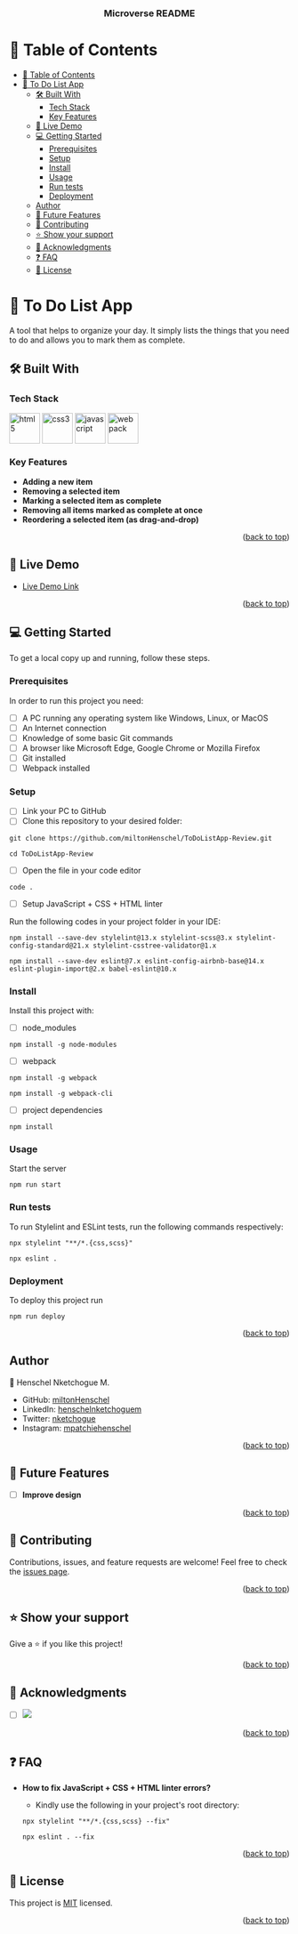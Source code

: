<a name="readme-top"></a>

<div align="center">
  <!-- <img src="https://github.com/microverseinc/readme-template/raw/master/murple_logo.png" alt="logo" width="50"  height="auto" /> -->
  <!-- <br/> -->
  <h3><b>Microverse README</b></h3>
</div>

<!-- TABLE OF CONTENTS -->

# 📗 Table of Contents

- [📗 Table of Contents](#-table-of-contents)
- [📖 To Do List App ](#-to-do-list-app-)
  - [🛠 Built With ](#-built-with-)
    - [Tech Stack ](#tech-stack-)
    - [Key Features ](#key-features-)
  - [🚀 Live Demo ](#-live-demo-)
  - [💻 Getting Started ](#-getting-started-)
    - [Prerequisites](#prerequisites)
    - [Setup](#setup)
    - [Install](#install)
    - [Usage](#usage)
    - [Run tests ](#run-tests-)
    - [Deployment ](#deployment-)
  - [Author](#author)
  - [🔭 Future Features ](#-future-features-)
  - [🤝 Contributing ](#-contributing-)
  - [⭐️ Show your support ](#️-show-your-support-)
  - [🙏 Acknowledgments ](#-acknowledgments-)
  - [❓ FAQ ](#-faq-)
  - [📝 License ](#-license-)

<!-- PROJECT DESCRIPTION -->

# 📖 To Do List App <a name="about-project"></a>

A tool that helps to organize your day. It simply lists the things that you need to do and allows you to mark them as complete.

## 🛠 Built With <a name="built-with"></a>

### Tech Stack <a name="tech-stack"></a>

<a href="https://www.w3.org/html/" target="_blank"><img align="center" src="https://uxwing.com/wp-content/themes/uxwing/download/brands-and-social-media/html-icon.svg" alt="html5" width="55" height="55"/></a> <a href="https://www.w3schools.com/css/" target="_blank"><img align="center" src="https://uxwing.com/wp-content/themes/uxwing/download/brands-and-social-media/css-icon.svg" alt="css3" width="55" height="55"/></a> <a href="https://developer.mozilla.org/en-US/docs/Web/JavaScript" target="_blank" rel="noreferrer"><img align="center" src="https://uxwing.com/wp-content/themes/uxwing/download/brands-and-social-media/javascript-programming-language-icon.svg" alt="javascript" width="55" height="55"/></a> <a href="https://webpack.js.org/" target="_blank" rel="noreferrer"><img align="center" src="https://uxwing.com/wp-content/themes/uxwing/download/brands-and-social-media/webpack-icon.svg" alt="webpack" width="55" height="55"/></a>

<!--
<details>
  <summary>Client</summary>
  <ul>
    <li><a href="https://expressjs.com/">Express.js</a></li>
  </ul>
</details>
<details>
  <summary>Server</summary>
  <ul>
    <li><a href="https://expressjs.com/">Express.js</a></li>
  </ul>
</details>

<details>
<summary>Database</summary>
  <ul>
    <li><a href="https://www.postgresql.org/">PostgreSQL</a></li>
  </ul>
</details>
-->

### Key Features <a name="key-features"></a>

- **Adding a new item**
- **Removing a selected item**
- **Marking a selected item as complete**
- **Removing all items marked as complete at once**
- **Reordering a selected item (as drag-and-drop)**

<p align="right">(<a href="#readme-top">back to top</a>)</p>

## 🚀 Live Demo <a name="live-demo"></a>

- [Live Demo Link](https://miltonhenschel.github.io/ToDoListApp-Review/dist)
<!--  - [Video presentation](https://www.loom.com/share/)-->

<p align="right">(<a href="#readme-top">back to top</a>)</p>

## 💻 Getting Started <a name="getting-started"></a>

To get a local copy up and running, follow these steps.

### Prerequisites

In order to run this project you need:

- [ ] A PC running any operating system like Windows, Linux, or MacOS
- [ ] An Internet connection
- [ ] Knowledge of some basic Git commands
- [ ] A browser like Microsoft Edge, Google Chrome or Mozilla Firefox
- [ ] Git installed
- [ ] Webpack installed

### Setup

- [ ] Link your PC to GitHub
- [ ] Clone this repository to your desired folder:

```
git clone https://github.com/miltonHenschel/ToDoListApp-Review.git
```

```
cd ToDoListApp-Review
```

- [ ] Open the file in your code editor

```
code .
```

- [ ] Setup JavaScript + CSS + HTML linter

Run the following codes in your project folder in your IDE:

```
npm install --save-dev stylelint@13.x stylelint-scss@3.x stylelint-config-standard@21.x stylelint-csstree-validator@1.x
```

```
npm install --save-dev eslint@7.x eslint-config-airbnb-base@14.x eslint-plugin-import@2.x babel-eslint@10.x
```

### Install

Install this project with:

- [ ] node_modules

```
npm install -g node-modules
```

- [ ] webpack

```
npm install -g webpack
```

```
npm install -g webpack-cli
```

- [ ] project dependencies

```
npm install
```

### Usage

Start the server

```
npm run start
```

### Run tests <a name="run-tests"></a>

To run Stylelint and ESLint tests, run the following commands respectively:

```
npx stylelint "**/*.{css,scss}"
```

```
npx eslint .
```

### Deployment <a name="deployment"></a>

To deploy this project run

```
npm run deploy
```

<p align="right">(<a href="#readme-top">back to top</a>)</p>

## Author

👥 Henschel Nketchogue M. <a name="authors"></a>

- GitHub: [miltonHenschel](https://github.com/miltonHenschel)
- LinkedIn: [henschelnketchoguem](https://www.linkedin.com/in/henschelnketchoguem/)
- Twitter: [nketchogue](https://twitter.com/nketchogue)
- Instagram: [mpatchiehenschel](https://www.instagram.com/mpatchiehenschel/)

<p align="right">(<a href="#readme-top">back to top</a>)</p>

## 🔭 Future Features <a name="future-features"></a>

- [ ] **Improve design**

<p align="right">(<a href="#readme-top">back to top</a>)</p>

## 🤝 Contributing <a name="contributing"></a>

Contributions, issues, and feature requests are welcome! Feel free to check the [issues page](../../issues/).

<p align="right">(<a href="#readme-top">back to top</a>)</p>

## ⭐️ Show your support <a name="support"></a>

Give a ⭐️ if you like this project!

<p align="right">(<a href="#readme-top">back to top</a>)</p>

## 🙏 Acknowledgments <a name="acknowledgements"></a>

- [ ] **![](https://img.shields.io/badge/Microverse-blueviolet)**

<p align="right">(<a href="#readme-top">back to top</a>)</p>

## ❓ FAQ <a name="faq"></a>

- **How to fix JavaScript + CSS + HTML linter errors?**

  - Kindly use the following in your project's root directory:

  ```
  npx stylelint "**/*.{css,scss} --fix"
  ```

  ```
  npx eslint . --fix
  ```

<p align="right">(<a href="#readme-top">back to top</a>)</p>

## 📝 License <a name="license"></a>

This project is [MIT](./LICENSE) licensed.

<p align="right">(<a href="#readme-top">back to top</a>)</p>
